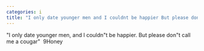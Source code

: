 ```yaml
---
categories: i
title: "I only date younger men and I couldnt be happier But please dont call me a cougar  9Honey"
---
```

"I only date younger men, and I couldn"t be happier. But please don"t call me a cougar"&nbsp;&nbsp;9Honey
